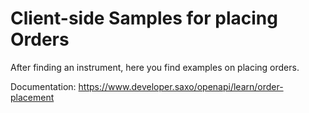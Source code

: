 # Client-side Samples for placing Orders

After finding an instrument, here you find examples on placing orders.

Documentation: https://www.developer.saxo/openapi/learn/order-placement
